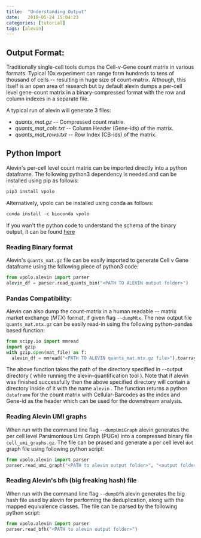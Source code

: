 ```yaml
---
title:  "Understanding Output"
date:   2018-05-24 15:04:23
categories: [tutorial]
tags: [alevin]
---
```

## Output Format:

Traditionally single-cell tools dumps the Cell-v-Gene count matrix in various formats. Typical 10x experiment can range form hundreds to tens of thousand of cells -- resulting in huge size of count-matrix. Although, this itself is an open area of research but by default alevin dumps a per-cell level gene-count matrix in a binary-compressed format with the row and column indexes in a separate file.

A typical run of alevin will generate 3 files:

* *quants_mat.gz* -- Compressed count matrix.
* *quants\_mat\_cols.txt* -- Column Header (Gene-ids) of the matrix.
* *quants\_mat\_rows.txt* -- Row Index (CB-ids) of the matrix.

## Python Import
Alevin's per-cell level count matrix can be imported directly into a python dataframe. The following python3 dependency is needed and can be installed using pip as follows:

```python
pip3 install vpolo
```

Alternatively, vpolo can be installed using conda as follows:

```python
conda install -c bioconda vpolo
```

If you wan't the python code to understand the schema of the binary output, it can be found [here](https://github.com/k3yavi/vpolo/blob/master/vpolo/alevin/parser.py)

### Reading Binary format
Alevin's `quants_mat.gz` file can be easily imported to generate Cell v Gene dataframe using the following piece of python3 code:

``` python
from vpolo.alevin import parser
alevin_df = parser.read_quants_bin("<PATH TO ALEVIN output folder>")
```

### Pandas Compatibility:

Alevin can also dump the count-matrix in a human readable -- matrix market exchange (_MTX_) format, if given flag `--dumpMtx`. The new output file `quants_mat.mtx.gz` can be easily read-in using the following python-pandas based function:

```python
from scipy.io import mmread
import gzip
with gzip.open(mat_file) as f:
  alevin_df = mmread("<PATH TO ALEVIN quants_mat.mtx.gz file>").toarray()
```

The above function takes the path of the directory specified in --output directory ( while running the alevin-quantification tool ). Note that if alevin was finished successfully then the above specified directory will contain a directory inside of it with the name `alevin` . The function returns a python `dataframe` for the count matrix with Cellular-Barcodes as the index and Gene-id as the header which can be used for the downstream analysis.

### Reading Alevin UMI graphs

When run with the command line flag `--dumpUmiGraph` alevin generates the per cell level Parsimonious Umi Graph (PUGs) into a compressed binary file `cell_umi_graphs.gz`. The file can be prased and generate a per cell level `dot` graph file using following python script:

```python
from vpolo.alevin import parser
parser.read_umi_graph("<PATH to alevin output folder>", "<output folder>")
```

### Reading Alevin's bfh (big freaking hash) file

When run with the command line flag `--dumpBfh` alevin generates the big hash file used by alevin for performing the deduplication, along with the mapped equivalence classes. The file can be parsed by the following python script:

```python
from vpolo.alevin import parser
parser.read_bfh("<PATH to alevin output folder>")
```
